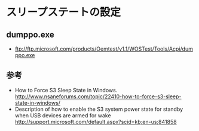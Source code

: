 ﻿# スリープステートの設定

## dumppo.exe

- ftp://ftp.microsoft.com/products/Oemtest/v1.1/WOSTest/Tools/Acpi/dumppo.exe

## 参考

- How to Force S3 Sleep State in Windows. http://www.nsaneforums.com/topic/22410-how-to-force-s3-sleep-state-in-windows/
- Description of how to enable the S3 system power state for standby when USB devices are armed for wake http://support.microsoft.com/default.aspx?scid=kb;en-us;841858
